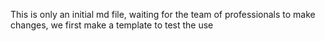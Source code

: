 This is only an initial md file, waiting for the team of professionals to make changes, we first make a template to test the use
